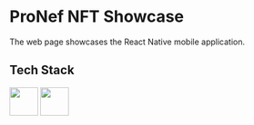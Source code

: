 
# ProNef NFT Showcase

The web page showcases the React Native mobile application.



## Tech Stack
<img height="50" src="https://cdn.jsdelivr.net/gh/devicons/devicon/icons/react/react-original.svg" />
<img height="50" src="https://cdn.jsdelivr.net/gh/devicons/devicon/icons/javascript/javascript-plain.svg" />

